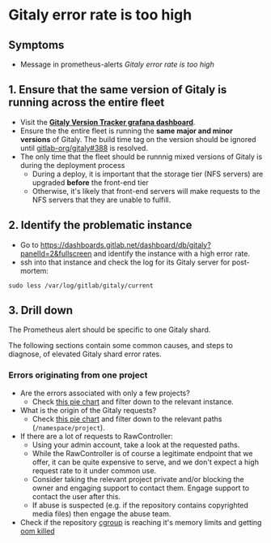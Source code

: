 # Gitaly error rate is too high

## Symptoms

* Message in prometheus-alerts _Gitaly error rate is too high_

## 1. Ensure that the same version of Gitaly is running across the entire fleet

* Visit the **[Gitaly Version Tracker grafana dashboard](https://dashboards.gitlab.net/d/hFbkl9Iik/gitaly-version-tracker?orgId=1)**.
* Ensure the the entire fleet is running the **same major and minor versions** of Gitaly. The build time tag on the version should be ignored until [gitlab-org/gitaly#388](https://gitlab.com/gitlab-org/gitaly/issues/388) is resolved.
* The only time that the fleet should be runnnig mixed versions of Gitaly is during the deployment process
  * During a deploy, it is important that the storage tier (NFS servers) are upgraded **before** the front-end tier
  * Otherwise, it's likely that front-end servers will make requests to the NFS servers that they are unable to fulfill.

## 2. Identify the problematic instance

* Go to <https://dashboards.gitlab.net/dashboard/db/gitaly?panelId=2&fullscreen> and
identify the instance with a high error rate.
* ssh into that instance and check the log for its Gitaly server for post-mortem:

```
sudo less /var/log/gitlab/gitaly/current
```

## 3. Drill down

The Prometheus alert should be specific to one Gitaly shard.

The following sections contain some common causes, and steps to diagnose, of
elevated Gitaly shard error rates.

### Errors originating from one project

* Are the errors associated with only a few projects?
  * Check [this pie chart](https://log.gprd.gitlab.net/app/kibana#/visualize/edit/c46c1460-7030-11ea-8617-2347010d3aab)
    and filter down to the relevant instance.
* What is the origin of the Gitaly requests?
  * Check [this pie chart](https://log.gprd.gitlab.net/app/kibana#/visualize/edit/211743f0-7032-11ea-8617-2347010d3aab) and filter down to the relevant paths (`/namespace/project`).
* If there are a lot of requests to RawController:
  * Using your admin account, take a look at the requested paths.
  * While the RawController is of course a legitimate endpoint that we offer,
    it can be quite expensive to serve, and we don't expect a high request rate
    to it under common use.
  * Consider taking the relevant project private and/or blocking the owner
    and engaging support to contact them. Engage support to contact the user
    after this.
  * If abuse is suspected (e.g. if the repository contains copyrighted media
    files) then engage the abuse team.
* Check if the repository [cgroup](./gitaly-repos-cgroup.md) is reaching it's
  memory limits and getting [oom killed](https://log.gprd.gitlab.net/goto/d6ad0e80*3d7f-11ed-b0ec-930003e0679c)
